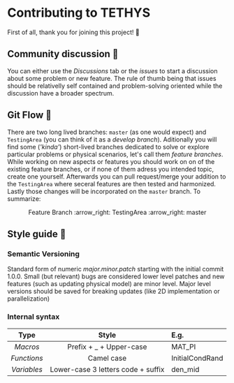 # Contributing to TETHYS

First of all, thank you for joining this project! :bow: 

## Community discussion :speech_balloon:

You can either use the _Discussions_ tab or the _issues_ to start a discussion about some problem or new feature. The rule of thumb being that issues should be relativelly self contained and problem-solving oriented while the discussion have a broader spectrum. 

## Git Flow :arrows_counterclockwise:

There are two long lived branches: `master` (as one would expect) and `TestingArea` (you can think of it as a _develop branch_). Aditionally you will find some (_'kinda'_) short-lived branches dedicated to solve or explore particular problems or physical scenarios, let's call them _feature branches_.  
While working on new aspects or features you should work on on of the existing feature branches, or if none of them adress you intended topic, create one yourself. Afterwards you can pull request/merge your addition to the `TestingArea` where seceral features are then tested and harmonized. 
Lastly those changes will be incorporated on the `master` branch. To summarize: 
<p align="center">
  Feature Branch  :arrow_right: TestingArea :arrow_right: master
</p>


## Style guide :page_with_curl:

### Semantic Versioning

Standard form of numeric *major.minor.patch* starting with the initial commit 1.0.0. Small (but relevant) bugs are considered lower level patches and new features (such as updating physical model) are minor level. Major level versions should be saved for breaking updates (like 2D implementation or parallelization)


### Internal syntax

| Type            | Style                                 | E.g.              |
| :-------------: |:-------------:                        | :-----            |
| *Macros*          | Prefix + _ + Upper-case                | MAT_PI            |
| *Functions*       | Camel case                            | InitialCondRand   |
| *Variables*       | Lower-case 3 letters code + suffix     | den_mid           |
